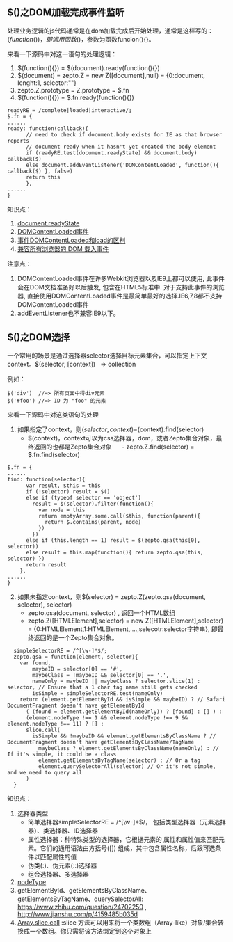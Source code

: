 ## $()之DOM加载完成事件监听
处理业务逻辑的js代码通常是在dom加载完成后开始处理，通常是这样写的：$(function(){})，即调用函数$()，参数为函数funcion(){}。

来看一下源码中对这一语句的处理逻辑：
1. $(function(){}) = $(document).ready(function(){})
2. $(document) = zepto.Z = new Z([document],null) = {0:document, lenght:1, selector:""}
3. zepto.Z.prototype = Z.prototype = $.fn
4. $(function(){}) = $.fn.ready(function(){})
```
readyRE = /complete|loaded|interactive/;
$.fn = {
......
ready: function(callback){
      // need to check if document.body exists for IE as that browser reports
      // document ready when it hasn't yet created the body element
      if (readyRE.test(document.readyState) && document.body) callback($)
      else document.addEventListener('DOMContentLoaded', function(){ callback($) }, false)
      return this
      },
......
}
```
知识点：
1. [document.readyState](https://developer.mozilla.org/zh-CN/docs/Web/API/Document/readyState)
2. [DOMContentLoaded事件](https://developer.mozilla.org/zh-CN/docs/Web/Events/DOMContentLoaded)
3. [事件DOMContentLoaded和load的区别](http://www.jianshu.com/p/d851db5f2f30)
4. [兼容所有浏览器的 DOM 载入事件](http://harttle.com/2016/05/14/binding-document-ready-event.html)

注意点：
1. DOMContentLoaded事件在许多Webkit浏览器以及IE9上都可以使用, 此事件会在DOM文档准备好以后触发, 包含在HTML5标准中. 对于支持此事件的浏览器, 直接使用DOMContentLoaded事件是最简单最好的选择.IE6,7,8都不支持DOMContentLoaded事件
2. addEventListener也不兼容IE9以下。
## $()之DOM选择
一个常用的场景是通过选择器selector选择目标元素集合，可以指定上下文context。$(selector, [context])   ⇒ collection

例如：
```
$('div')  //=> 所有页面中得div元素
$('#foo') //=> ID 为 "foo" 的元素
```
来看一下源码中对这类语句的处理
1. 如果指定了context，则$(selector,context)=$(context).find(selector)
      - $(context)，context可以为css选择器，dom，或者Zepto集合对象，最终返回的也都是Zepto集合对象
      - zepto.Z.find(selector) = $.fn.find(selector)
```
$.fn = {
......
find: function(selector){
      var result, $this = this
      if (!selector) result = $()
      else if (typeof selector == 'object')
        result = $(selector).filter(function(){
          var node = this
          return emptyArray.some.call($this, function(parent){
            return $.contains(parent, node)
          })
        })
      else if (this.length == 1) result = $(zepto.qsa(this[0], selector))
      else result = this.map(function(){ return zepto.qsa(this, selector) })
      return result
    },
......
}
```
2. 如果未指定context，则$(selector) = zepto.Z(zepto.qsa(document, selector), selector)
      - zepto.qsa(document, selector) , 返回一个HTML数组
      - zepto.Z([HTMLElement],selector) = new Z([HTMLElement],selector) = {0:HTMLElement,1:HTMLElement,....,selecotr:selector字符串}, 即最终返回的是一个Zepto集合对象。
```
  simpleSelectorRE = /^[\w-]*$/;
  zepto.qsa = function(element, selector){
    var found,
        maybeID = selector[0] == '#',
        maybeClass = !maybeID && selector[0] == '.',
        nameOnly = maybeID || maybeClass ? selector.slice(1) : selector, // Ensure that a 1 char tag name still gets checked
        isSimple = simpleSelectorRE.test(nameOnly)
    return (element.getElementById && isSimple && maybeID) ? // Safari DocumentFragment doesn't have getElementById
      ( (found = element.getElementById(nameOnly)) ? [found] : [] ) :
      (element.nodeType !== 1 && element.nodeType !== 9 && element.nodeType !== 11) ? [] :
      slice.call(
        isSimple && !maybeID && element.getElementsByClassName ? // DocumentFragment doesn't have getElementsByClassName/TagName
          maybeClass ? element.getElementsByClassName(nameOnly) : // If it's simple, it could be a class
          element.getElementsByTagName(selector) : // Or a tag
          element.querySelectorAll(selector) // Or it's not simple, and we need to query all
      )
  }
```

知识点：
1. 选择器类型
      - 简单选择器simpleSelectorRE = /^[\w-]*$/， 包括类型选择器（元素选择器）、类选择器、ID选择器
      - 属性选择器：种特殊类型的选择器，它根据元素的 属性和属性值来匹配元素。它们的通用语法由方括号([]) 组成，其中包含属性名称，后跟可选条件以匹配属性的值
      - 伪类(:)、伪元素(::)选择器
      - 组合选择器、多选择器
2. [nodeType](https://developer.mozilla.org/zh-CN/docs/Web/API/Node/nodeType)
3. getElementById、getElementsByClassName、getElementsByTagName、querySelectorAll: https://www.zhihu.com/question/24702250 , http://www.jianshu.com/p/4159485b035d 
4. [Array.slice.call](https://developer.mozilla.org/zh-CN/docs/Web/JavaScript/Reference/Global_Objects/Array/slice) :slice 方法可以用来将一个类数组（Array-like）对象/集合转换成一个数组。你只需将该方法绑定到这个对象上

